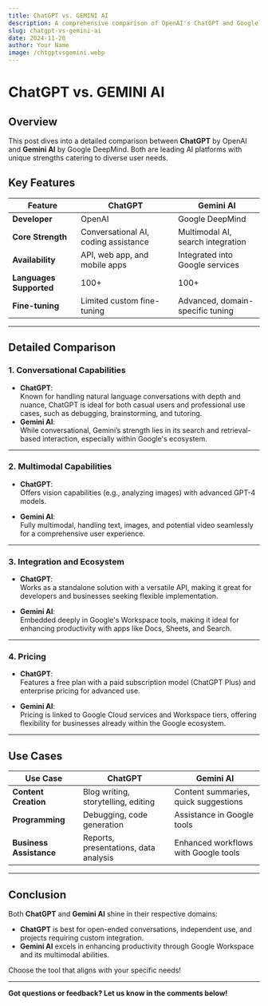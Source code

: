 ```yaml
---
title: ChatGPT vs. GEMINI AI
description: A comprehensive comparison of OpenAI's ChatGPT and Google's Gemini AI, highlighting features, strengths, and use cases.
slug: chatgpt-vs-gemini-ai
date: 2024-11-20
author: Your Name
image: /chtgptvsgemini.webp
---
```


# ChatGPT vs. GEMINI AI

## Overview

This post dives into a detailed comparison between **ChatGPT** by OpenAI and **Gemini AI** by Google DeepMind. Both are leading AI platforms with unique strengths catering to diverse user needs.

## Key Features

| Feature                 | ChatGPT                              | Gemini AI                         |
| ----------------------- | ------------------------------------ | --------------------------------- |
| **Developer**           | OpenAI                               | Google DeepMind                   |
| **Core Strength**       | Conversational AI, coding assistance | Multimodal AI, search integration |
| **Availability**        | API, web app, and mobile apps        | Integrated into Google services   |
| **Languages Supported** | 100+                                 | 100+                              |
| **Fine-tuning**         | Limited custom fine-tuning           | Advanced, domain-specific tuning  |

---

## Detailed Comparison

### **1. Conversational Capabilities**

- **ChatGPT**:  
  Known for handling natural language conversations with depth and nuance, ChatGPT is ideal for both casual users and professional use cases, such as debugging, brainstorming, and tutoring.
- **Gemini AI**:  
  While conversational, Gemini’s strength lies in its search and retrieval-based interaction, especially within Google's ecosystem.

---

### **2. Multimodal Capabilities**

- **ChatGPT**:  
  Offers vision capabilities (e.g., analyzing images) with advanced GPT-4 models.

- **Gemini AI**:  
  Fully multimodal, handling text, images, and potential video seamlessly for a comprehensive user experience.

---

### **3. Integration and Ecosystem**

- **ChatGPT**:  
  Works as a standalone solution with a versatile API, making it great for developers and businesses seeking flexible implementation.

- **Gemini AI**:  
  Embedded deeply in Google's Workspace tools, making it ideal for enhancing productivity with apps like Docs, Sheets, and Search.

---

### **4. Pricing**

- **ChatGPT**:  
  Features a free plan with a paid subscription model (ChatGPT Plus) and enterprise pricing for advanced use.

- **Gemini AI**:  
  Pricing is linked to Google Cloud services and Workspace tiers, offering flexibility for businesses already within the Google ecosystem.

---

## Use Cases

| Use Case                | ChatGPT                               | Gemini AI                            |
| ----------------------- | ------------------------------------- | ------------------------------------ |
| **Content Creation**    | Blog writing, storytelling, editing   | Content summaries, quick suggestions |
| **Programming**         | Debugging, code generation            | Assistance in Google tools           |
| **Business Assistance** | Reports, presentations, data analysis | Enhanced workflows with Google tools |

---

## Conclusion

Both **ChatGPT** and **Gemini AI** shine in their respective domains:

- **ChatGPT** is best for open-ended conversations, independent use, and projects requiring custom integration.
- **Gemini AI** excels in enhancing productivity through Google Workspace and its multimodal abilities.

Choose the tool that aligns with your specific needs!

---

**Got questions or feedback? Let us know in the comments below!**
